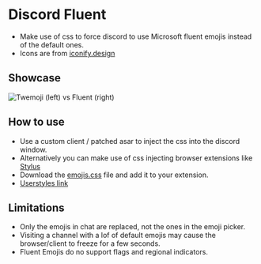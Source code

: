 # Discord Fluent

- Make use of css to force discord to use Microsoft fluent emojis instead of the default ones.
- Icons are from [iconify.design](iconify.design)

## Showcase

![Twemoji (left) vs Fluent (right)](assets/showcase.png)

## How to use

- Use a custom client / patched asar to inject the css into the discord window.
- Alternatively you can make use of css injecting browser extensions like [Stylus](https://github.com/openstyles/stylus)
- Download the [emojis.css](https://raw.githubusercontent.com/Siris01/discord-fluent/main/emojis.css) file and add it to your extension.
- [Userstyles link](https://userstyles.world/style/9144/discord-fluent)

## Limitations

- Only the emojis in chat are replaced, not the ones in the emoji picker.
- Visiting a channel with a lof of default emojis may cause the browser/client to freeze for a few seconds.
- Fluent Emojis do no support flags and regional indicators.
